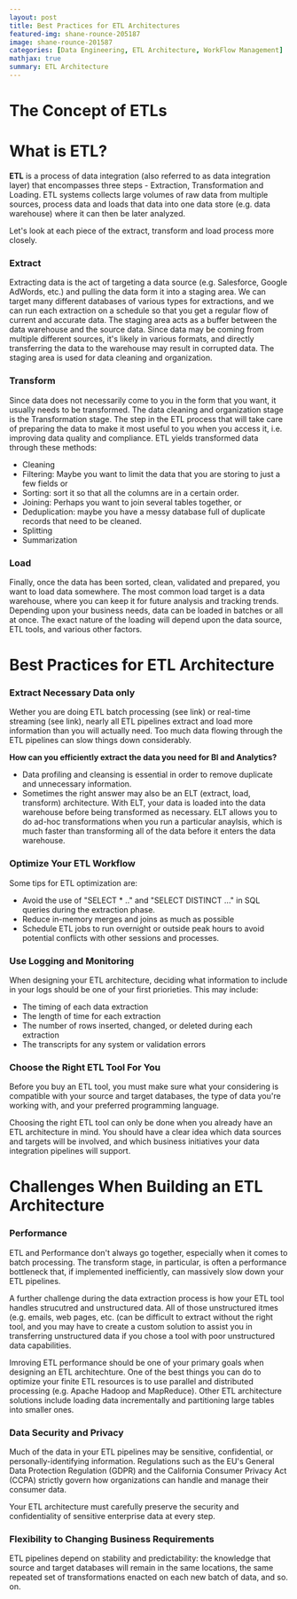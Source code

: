 ```yaml
---
layout: post
title: Best Practices for ETL Architectures
featured-img: shane-rounce-205187
image: shane-rounce-201587
categories: [Data Engineering, ETL Architecture, WorkFlow Management]
mathjax: true
summary: ETL Architecture
---
```


# The Concept of ETLs


# What is ETL?
**ETL** is a process of data integration (also referred to as data integration layer) that encompasses three steps - Extraction, Transformation and Loading. ETL systems collects large volumes of raw data from multiple sources, process data and loads that data into one data store (e.g. data warehouse) where it can then be later analyzed.

Let's look at each piece of the extract, transform and load process more closely.

### Extract
Extracting data is the act of targeting a data source (e.g. Salesforce, Google AdWords, etc.) and pulling the data form it into a staging area. We can target many different databases of various types for extractions, and we can run each extraction on a schedule so that you get a regular flow of current and accurate data. The staging area acts as a buffer between the data warehouse and the source data. Since data may be coming from multiple different sources, it's likely in various formats, and directly transferring the data to the warehouse may result in corrupted data. The staging area is used for data cleaning and organization.

### Transform
Since data does not necessarily come to you in the form that you want, it usually needs to be transformed. The data cleaning and organization stage is the Transformation stage. The step in the ETL process that will take care of preparing the data to make it most useful to you when you access it, i.e. improving data quality and compliance. ETL yields transformed data through these methods:
- Cleaning
- Filtering: Maybe you want to limit the data that you are storing to just a few fields or 
- Sorting: sort it so that all the columns are in a certain order. 
- Joining: Perhaps you want to join several tables together, or
- Deduplication: maybe you have a messy database full of duplicate records that need to be cleaned.
- Splitting
- Summarization

### Load
Finally, once the data has been sorted, clean, validated and prepared, you want to load data somewhere. The most common load target is a data warehouse, where you can keep it for future analysis and tracking trends. Depending upon your business needs, data can be loaded in batches or all at once. The exact nature of the loading will depend upon the data source, ETL tools, and various other factors.

# Best Practices for ETL Architecture

### Extract Necessary Data only

Wether you are doing ETL batch processing (see link) or real-time streaming (see link), nearly all ETL pipelines extract and load more information than you will actually need. Too much data flowing through the ETL pipelines can slow things down considerably.

**How can you efficiently extract the data you need for BI and Analytics?**
- Data profiling and cleansing is essential in order to remove duplicate and unnecessary information.
- Sometimes the right answer may also be an ELT (extract, load, transform) architecture. With ELT, your data is loaded into the data warehouse before being transformed as necessary. ELT allows you to do ad-hoc transformations when you run a particular anaylsis, which is much faster than transforming all of the data before it enters the data warehouse.

### Optimize Your ETL Workflow
Some tips for ETL optimization are:
- Avoid the use of "SELECT * .." and "SELECT DISTINCT ..." in SQL queries during the extraction phase.
- Reduce in-memory merges and joins as much as possible
- Schedule ETL jobs to run overnight or outside peak hours to avoid potential conflicts with other sessions and processes.

### Use Logging and Monitoring
When designing your ETL architecture, deciding what information to include in your logs should be one of your first priorieties. This may include:
- The timing of each data extraction
- The length of time for each extraction
- The number of rows inserted, changed, or deleted during each extraction
- The transcripts for any system or validation errors


### Choose the Right ETL Tool For You
Before you buy an ETL tool, you must make sure what your considering is compatible with your source and target databases, the type of data you're working with, and your preferred programming language.

Choosing the right ETL tool can only be done when you already have an ETL architecture in mind. You should have a clear idea which data sources and targets will be involved, and which business initiatives your data integration pipelines will support.

# Challenges When Building an ETL Architecture
### Performance
ETL and Performance don't always go together, especially when it comes to batch processing. The transform stage, in particular, is often a performance bottleneck that, if implemented inefficiently, can massively slow down your ETL pipelines.

A further challenge during the data extraction process is how your ETL tool handles strucutred and unstructured data. All of those unstructured itmes (e.g. emails, web pages, etc. (can be difficult to extract without the right tool, and you  may have to create a custom solution to assist you in transferring unstructured data if you chose a tool with poor unstructured data capabilities.

Imroving ETL performance should be one of your primary goals when designing an ETL architechture. One of the best things you can do to optimize your finite ETL resources is to use parallel and distributed processing (e.g. Apache Hadoop and MapReduce). Other ETL architecture solutions include loading data incrementally and partitioning large tables into smaller ones.

### Data Security and Privacy
Much of the data in your ETL pipelines may be sensitive, confidential, or personally-identifying information. Regulations such as the EU's General Data Protection Regulation (GDPR) and the California Consumer Privacy Act (CCPA) strictly govern how organizations can handle and manage their consumer data.

Your ETL architecture must carefully preserve the security and confidentiality of sensitive enterprise data at every step.

### Flexibility to Changing Business Requirements
ETL pipelines depend on stability and predictability: the knowledge that source and target databases will remain in the same locations, the same repeated set of transformations enacted on each new batch of data, and so. on. 





